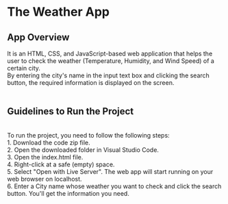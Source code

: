 # The Weather App

## App Overview
It is an HTML, CSS, and JavaScript-based web application that helps the user to check the weather (Temperature, Humidity, and Wind Speed) of a certain city. 
<br>
By entering the city's name in the input text box and clicking the search button, the required information is displayed on the screen.
<br><br>

## Guidelines to Run the Project
<br>
To run the project, you need to follow the following steps:
<br> 1. Download the code zip file.
<br> 2. Open the downloaded folder in Visual Studio Code.
<br> 3. Open the index.html file.
<br> 4. Right-click at a safe (empty) space.
<br> 5. Select "Open with Live Server". The web app will start running on your web browser on localhost. 
<br> 6. Enter a City name whose weather you want to check and click the search button. You'll get the information you need.
